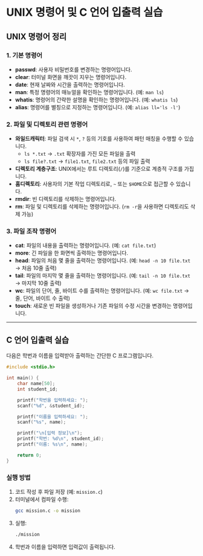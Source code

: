 # UNIX 명령어 및 C 언어 입출력 실습

## UNIX 명령어 정리

### 1. 기본 명령어

- **passwd**: 사용자 비밀번호를 변경하는 명령어입니다.
- **clear**: 터미널 화면을 깨끗이 지우는 명령어입니다.
- **date**: 현재 날짜와 시간을 출력하는 명령어입니다.
- **man**: 특정 명령어의 매뉴얼을 확인하는 명령어입니다. (예: `man ls`)
- **whatis**: 명령어의 간략한 설명을 확인하는 명령어입니다. (예: `whatis ls`)
- **alias**: 명령어를 별칭으로 지정하는 명령어입니다. (예: `alias ll='ls -l'`)

### 2. 파일 및 디렉토리 관련 명령어

- **와일드캐릭터**: 파일 검색 시 `*`, `?` 등의 기호를 사용하여 패턴 매칭을 수행할 수 있습니다.
  - `ls *.txt` → `.txt` 확장자를 가진 모든 파일을 출력
  - `ls file?.txt` → `file1.txt`, `file2.txt` 등의 파일 출력
- **디렉토리 계층구조**: UNIX에서는 루트 디렉토리(`/`)를 기준으로 계층적 구조를 가집니다.
- **홈디렉토리**: 사용자의 기본 작업 디렉토리로, `~` 또는 `$HOME`으로 접근할 수 있습니다.
- **rmdir**: 빈 디렉토리를 삭제하는 명령어입니다.
- **rm**: 파일 및 디렉토리를 삭제하는 명령어입니다. (`rm -r`을 사용하면 디렉토리도 삭제 가능)

### 3. 파일 조작 명령어

- **cat**: 파일의 내용을 출력하는 명령어입니다. (예: `cat file.txt`)
- **more**: 긴 파일을 한 화면씩 출력하는 명령어입니다.
- **head**: 파일의 처음 몇 줄을 출력하는 명령어입니다. (예: `head -n 10 file.txt` → 처음 10줄 출력)
- **tail**: 파일의 마지막 몇 줄을 출력하는 명령어입니다. (예: `tail -n 10 file.txt` → 마지막 10줄 출력)
- **wc**: 파일의 단어, 줄, 바이트 수를 출력하는 명령어입니다. (예: `wc file.txt` → 줄, 단어, 바이트 수 출력)
- **touch**: 새로운 빈 파일을 생성하거나 기존 파일의 수정 시간을 변경하는 명령어입니다.

---

## C 언어 입출력 실습

다음은 학번과 이름을 입력받아 출력하는 간단한 C 프로그램입니다.

```c
#include <stdio.h>

int main() {
    char name[50];
    int student_id;

    printf("학번을 입력하세요: ");
    scanf("%d", &student_id);

    printf("이름을 입력하세요: ");
    scanf("%s", name);

    printf("\n[입력 정보]\n");
    printf("학번: %d\n", student_id);
    printf("이름: %s\n", name);

    return 0;
}
```

### 실행 방법

1. 코드 작성 후 파일 저장 (예: `mission.c`)
2. 터미널에서 컴파일 수행:
   ```sh
   gcc mission.c -o mission
   ```
3. 실행:
   ```sh
   ./mission
   ```
4. 학번과 이름을 입력하면 입력값이 출력됩니다.